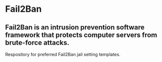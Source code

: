 # Fail2Ban
## Fail2Ban is an intrusion prevention software framework that protects computer servers from brute-force attacks.
Respository for preferred Fail2Ban jail setting templates.
